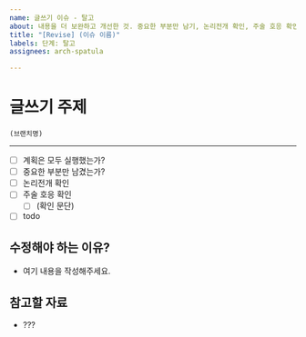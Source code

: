```yaml
---
name: 글쓰기 이슈 - 탈고
about: 내용을 더 보완하고 개선한 것. 중요한 부분만 남기, 논리전개 확인, 주술 호응 확인.
title: "[Revise] (이슈 이름)"
labels: 단계: 탈고
assignees: arch-spatula

---
```


# 글쓰기 주제

```
(브랜치명)
```

---

- [ ] 계획은 모두 실행했는가?
- [ ] 중요한 부분만 남겼는가?
- [ ] 논리전개 확인
- [ ] 주술 호응 확인
  - [ ] (확인 문단)
- [ ] todo

## 수정해야 하는 이유?

- 여기 내용을 작성해주세요.

## 참고할 자료

- ???
